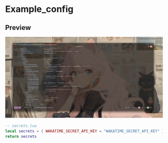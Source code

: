 # Example_config

## Preview
<img src="./img/nvim1.png">

```lua
-- secrets.lua
local secrets = { WAKATIME_SECRET_API_KEY = "WAKATIME_SECRET_API_KEY" }
return secrets
```

